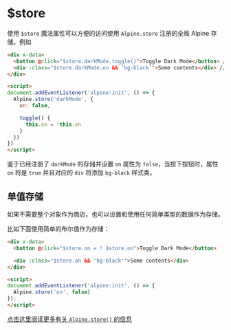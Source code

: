 # $store

使用 `$store` 魔法属性可以方便的访问使用 `Alpine.store` 注册的全局 Alpine 存储。例如

```html {2,3}
<div x-data>
  <button @click="$store.darkMode.toggle()">Toggle Dark Mode</button> // [!code focus]
  <div :class="$store.darkMode.on && 'bg-black'">Some contents</div> // [!code focus]
</div>

<script>
document.addEventListener('alpine:init', () => {
  Alpine.store('darkMode', {
    on: false,

    toggle() {
      this.on = !this.on
    }
  })
})
</script>
```

鉴于已经注册了 `darkMode` 的存储并设置 `on` 属性为 `false`，当按下按钮时，属性 `on` 将是 `true` 并且对应的 `div` 将添加 `bg-black` 样式类。

## 单值存储

如果不需要整个对象作为商店，也可以设置和使用任何简单类型的数据作为存储。

比如下面使用简单的布尔值作为存储：

```html
<div x-data>
  <button @click="$store.on = ! $store.on">Toggle Dark Mode</button>

  <div :class="$store.on && 'bg-black'">Some contents</div>
</div>

<script>
document.addEventListener('alpine:init', () => {
  Alpine.store('on', false)
});
</script>
```

[点击这里阅读更多有关 `Alpine.store()` 的信息](https://alpinejs.dev/globals/alpine-store)